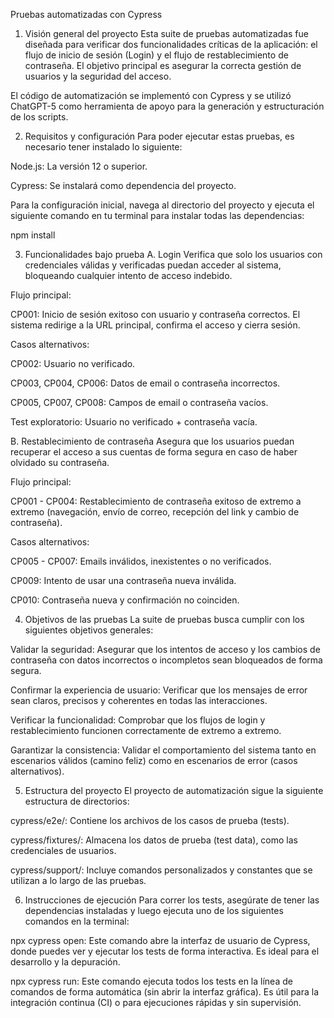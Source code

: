Pruebas automatizadas con Cypress
1. Visión general del proyecto
Esta suite de pruebas automatizadas fue diseñada para verificar dos funcionalidades críticas de la aplicación: el flujo de inicio de sesión (Login) y el flujo de restablecimiento de contraseña. El objetivo principal es asegurar la correcta gestión de usuarios y la seguridad del acceso.

El código de automatización se implementó con Cypress y se utilizó ChatGPT-5 como herramienta de apoyo para la generación y estructuración de los scripts.

2. Requisitos y configuración
Para poder ejecutar estas pruebas, es necesario tener instalado lo siguiente:

Node.js: La versión 12 o superior.

Cypress: Se instalará como dependencia del proyecto.

Para la configuración inicial, navega al directorio del proyecto y ejecuta el siguiente comando en tu terminal para instalar todas las dependencias:

npm install

3. Funcionalidades bajo prueba
A. Login
Verifica que solo los usuarios con credenciales válidas y verificadas puedan acceder al sistema, bloqueando cualquier intento de acceso indebido.

Flujo principal:

CP001: Inicio de sesión exitoso con usuario y contraseña correctos. El sistema redirige a la URL principal, confirma el acceso y cierra sesión.

Casos alternativos:

CP002: Usuario no verificado.

CP003, CP004, CP006: Datos de email o contraseña incorrectos.

CP005, CP007, CP008: Campos de email o contraseña vacíos.

Test exploratorio: Usuario no verificado + contraseña vacía.

B. Restablecimiento de contraseña
Asegura que los usuarios puedan recuperar el acceso a sus cuentas de forma segura en caso de haber olvidado su contraseña.

Flujo principal:

CP001 - CP004: Restablecimiento de contraseña exitoso de extremo a extremo (navegación, envío de correo, recepción del link y cambio de contraseña).

Casos alternativos:

CP005 - CP007: Emails inválidos, inexistentes o no verificados.

CP009: Intento de usar una contraseña nueva inválida.

CP010: Contraseña nueva y confirmación no coinciden.

4. Objetivos de las pruebas
La suite de pruebas busca cumplir con los siguientes objetivos generales:

Validar la seguridad: Asegurar que los intentos de acceso y los cambios de contraseña con datos incorrectos o incompletos sean bloqueados de forma segura.

Confirmar la experiencia de usuario: Verificar que los mensajes de error sean claros, precisos y coherentes en todas las interacciones.

Verificar la funcionalidad: Comprobar que los flujos de login y restablecimiento funcionen correctamente de extremo a extremo.

Garantizar la consistencia: Validar el comportamiento del sistema tanto en escenarios válidos (camino feliz) como en escenarios de error (casos alternativos).

5. Estructura del proyecto
El proyecto de automatización sigue la siguiente estructura de directorios:

cypress/e2e/: Contiene los archivos de los casos de prueba (tests).

cypress/fixtures/: Almacena los datos de prueba (test data), como las credenciales de usuarios.

cypress/support/: Incluye comandos personalizados y constantes que se utilizan a lo largo de las pruebas.

6. Instrucciones de ejecución
Para correr los tests, asegúrate de tener las dependencias instaladas y luego ejecuta uno de los siguientes comandos en la terminal:

npx cypress open: Este comando abre la interfaz de usuario de Cypress, donde puedes ver y ejecutar los tests de forma interactiva. Es ideal para el desarrollo y la depuración.

npx cypress run: Este comando ejecuta todos los tests en la línea de comandos de forma automática (sin abrir la interfaz gráfica). Es útil para la integración continua (CI) o para ejecuciones rápidas y sin supervisión.
